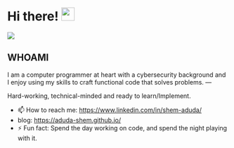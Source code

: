 
# Hi there! <img src="https://github.com/TheDudeThatCode/TheDudeThatCode/blob/master/Assets/Hi.gif" width="30" />
![](https://camo.githubusercontent.com/992babdffd8c74a1502de375fbdf7e4d54773242/68747470733a2f2f6d656469612e67697068792e636f6d2f6d656469612f53576f536b4e36447854737a71494b4571762f67697068792e676966)

## WHOAMI 
<p>  
I am a computer programmer at heart with a cybersecurity background and I enjoy using my skills to craft functional code that solves problems.
—
  
Hard-working, technical-minded and ready to learn/Implement.
</p>

- 📫 How to reach me: https://www.linkedin.com/in/shem-aduda/
- blog: https://aduda-shem.github.io/
- ⚡ Fun fact: Spend the day working on code, and spend the night playing with it.

